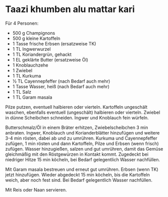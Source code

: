 Taazi khumben alu mattar kari
=============================

Für 4 Personen:

* 500 g Champignons
* 500 g kleine Kartoffeln
* 1 Tasse frische Erbsen (ersatzweise TK)
* 1 TL Ingwerwurzel
* 1 TL Koriandergrün, gehackt
* 1 EL geklärte Butter (ersatzweise Öl)
* 1 Knoblauchzehe
* 1 Zwiebel
* 1 TL Kurkuma
* ½ TL Cayennepfeffer (nach Bedarf auch mehr)
* 1 Tasse Wasser, heiß (nach Bedarf auch mehr)
* 1 TL Salz
* 1 TL Garam masala

Pilze putzen, eventuell halbieren oder vierteln. Kartoffeln ungeschält waschen, ebenfalls eventuell (ungeschält) halbieren oder vierteln. Zwiebel in dünne Scheibchen schneiden. Ingwer und Knoblauch fein würfeln.

Butterschmalz/Öl in einem Bräter erhitzen, Zwiebelscheibchen 3 min anbraten. Ingwer, Knoblauch und Korianderblätter hinzufügen und weitere 3-4 min rösten, dabei ab und zu umrühren. Kurkuma und Cayennepfeffer zufügen, 1 min rösten und dann Kartoffeln, Pilze und Erbsen (wenn frisch) zufügen. Wasser hinzugießen, salzen und gut umrühren, damit das Gemüse gleichmäßig mit den Röstgewürzen in Kontakt kommt. Zugedeckt bei niedriger Hitze 15 min köcheln, bei Bedarf gelegentlich Wasser nachfüllen.

Mit Garam masala bestreuen und erneut gut umrühren. Erbsen (wenn TK) jetzt hinzufügen. Wieder abgedeckt 15 min köcheln, bis die Kartoffeln weich, aber noch fest sind. Bei Bedarf gelegentlich Wasser nachfüllen.

Mit Reis oder Naan servieren.